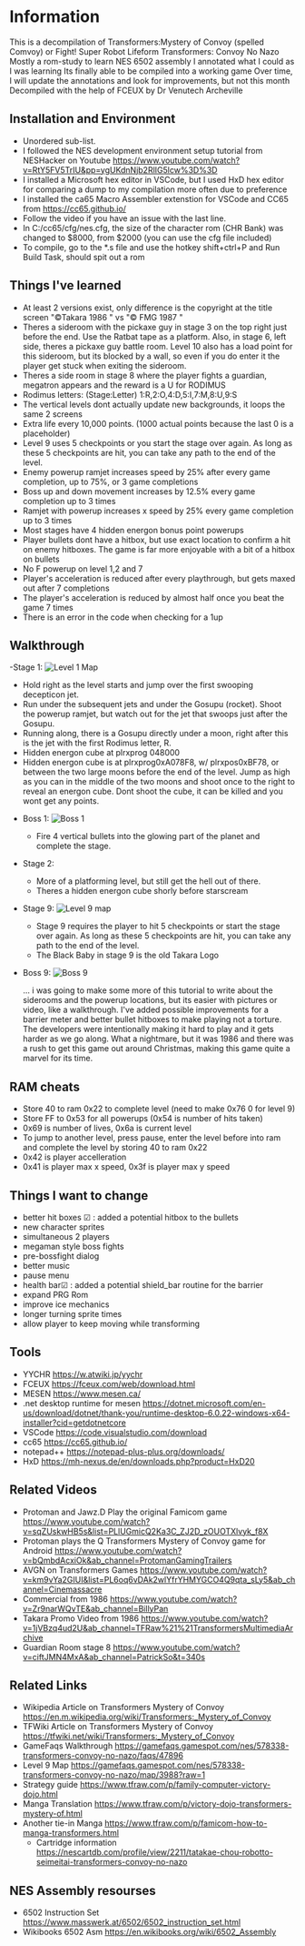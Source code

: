 #  Information
This is a decompilation of Transformers:Mystery of Convoy (spelled Comvoy) or Fight! Super Robot Lifeform Transformers: Convoy No Nazo
Mostly a rom-study to learn NES 6502 assembly
I annotated what I could as I was learning
Its finally able to be compiled into a working game
Over time, I will update the annotations and look for improvements, but not this month
Decompiled with the help of FCEUX by Dr Venutech Archeville

##   Installation and Environment
* Unordered sub-list. 
* I followed the NES development environment setup tutorial from NESHacker on Youtube https://www.youtube.com/watch?v=RtY5FV5TrIU&pp=ygUKdnNjb2RlIG5lcw%3D%3D
* I installed a Microsoft hex editor in VSCode, but I used HxD hex editor for comparing a dump to my compilation more often due to preference
* I installed the ca65 Macro Assembler extenstion for VSCode and CC65 from https://cc65.github.io/
* Follow the video if you have an issue with the last line.
* In C:/cc65/cfg/nes.cfg, the size of the character rom (CHR Bank) was changed to $8000, from $2000 (you can use the cfg file included)
* To compile, go to the *.s file and use the hotkey shift+ctrl+P and Run Build Task, should spit out a rom

##   Things I've learned
- At least 2 versions exist, only difference is the copyright at the title screen "©Takara 1986 " vs "© FMG 1987  "
- Theres a sideroom with the pickaxe guy in stage 3 on the top right just before the end. Use the Ratbat tape as a platform. Also, in stage 6, left side, theres a pickaxe guy battle room. Level 10 also has a load point for this sideroom, but its blocked by a wall, so even if you do enter it the player get stuck when exiting the sideroom.
- Theres a side room in stage 8 where the player fights a guardian, megatron appears and the reward is a U for RODIMUS
- Rodimus letters: (Stage:Letter) 1:R,2:O,4:D,5:I,7:M,8:U,9:S
- The vertical levels dont actually update new backgrounds, it loops the same 2 screens
- Extra life every 10,000 points. (1000 actual points because the last 0 is a placeholder)
- Level 9 uses 5 checkpoints or you start the stage over again. As long as these 5 checkpoints are hit, you can take any path to the end of the level.
- Enemy powerup ramjet increases speed by 25% after every game completion, up to 75%, or 3 game completions
- Boss up and down movement increases by 12.5% every game completion up to 3 times
- Ramjet with powerup increases x speed by 25% every game completion up to 3 times
- Most stages have 4 hidden energon bonus point powerups
- Player bullets dont have a hitbox, but use exact location to confirm a hit on enemy hitboxes. The game is far more enjoyable with a bit of a hitbox on bullets
- No F powerup on level 1,2 and 7
- Player's acceleration is reduced after every playthrough, but gets maxed out after 7 completions
- The player's acceleration is reduced by almost half once you beat the game 7 times
- There is an error in the code when checking for a 1up

##   Walkthrough
 -Stage 1: 
![Level 1 Map](https://github.com/Fixatron/TFRom-Recreation/blob/main/images/stages/st1.png)
  * Hold right as the level starts and jump over the first swooping decepticon jet. 
  * Run under the subsequent jets and under the Gosupu (rocket). Shoot the powerup ramjet, but watch out for the jet that swoops just after the Gosupu.
  * Running along, there is a Gosupu directly under a moon, right after this is the jet with the first Rodimus letter, R.
  * Hidden energon cube at plrxprog 048000
  * Hidden energon cube is at plrxprog0xA078F8, w/ plrxpos0xBF78, or between the two large moons before the end of the level. Jump as high as you can in the middle of the two moons and shoot once to the right to reveal an energon cube. Dont shoot the cube, it can be killed and you wont get any points.
- Boss 1:
![Boss 1](https://github.com/Fixatron/TFRom-Recreation/blob/main/images/stages/st1-boss.png)
  * Fire 4 vertical bullets into the glowing part of the planet and complete the stage.
- Stage 2:
  * More of a platforming level, but still get the hell out of there.
  * Theres a hidden energon cube shorly before starscream

- Stage 9:
![Level 9 map](https://github.com/Fixatron/TFRom-Recreation/blob/main/images/level9map.png)
  * Stage 9 requires the player to hit 5 checkpoints or start the stage over again. As long as these 5 checkpoints are hit, you can take any path to the end of the level.
  * The Black Baby in stage 9 is the old Takara Logo
- Boss 9:
![Boss 9](https://github.com/Fixatron/TFRom-Recreation/blob/main/images/stages/st9-boss.png)

   ... i was going to make some more of this tutorial to write about the siderooms and the powerup locations, but its easier with pictures or video, like a walkthrough. I've added possible improvements for a barrier meter and better bullet hitboxes to make playing not a torture. The developers were intentionally making it hard to play and it gets harder as we go along. What a nightmare, but it was 1986 and there was a rush to get this game out around Christmas, making this game quite a marvel for its time.

##   RAM cheats
- Store 40 to ram 0x22 to complete level (need to make 0x76 0 for level 9)
- Store FF to 0x53 for all powerups (0x54 is number of hits taken)
- 0x69 is number of lives, 0x6a is current level
- To jump to another level, press pause, enter the level before into ram and complete the level by storing 40 to ram 0x22
- 0x42 is player accelleration
- 0x41 is player max x speed, 0x3f is player max y speed

##   Things I want to change
- better hit boxes  ☑ : added a potential hitbox to the bullets
- new character sprites
- simultaneous 2 players
- megaman style boss fights
- pre-bossfight dialog
- better music
- pause menu
- health bar☑ : added a potential shield_bar routine for the barrier
- expand PRG Rom
- improve ice mechanics
- longer turning sprite times
- allow player to keep moving while transforming

##   Tools
- YYCHR  https://w.atwiki.jp/yychr
- FCEUX  https://fceux.com/web/download.html
- MESEN  https://www.mesen.ca/
- .net desktop runtime for mesen https://dotnet.microsoft.com/en-us/download/dotnet/thank-you/runtime-desktop-6.0.22-windows-x64-installer?cid=getdotnetcore
- VSCode https://code.visualstudio.com/download
- cc65   https://cc65.github.io/
- notepad++  https://notepad-plus-plus.org/downloads/
- HxD    https://mh-nexus.de/en/downloads.php?product=HxD20

##   Related Videos
* Protoman and Jawz.D Play the original Famicom game https://www.youtube.com/watch?v=sqZUskwHB5s&list=PLlUGmicQ2Ka3C_ZJ2D_zOUOTXlvyk_f8X
* Protoman plays the Q Transformers Mystery of Convoy game for Android https://www.youtube.com/watch?v=bQmbdAcxiOk&ab_channel=ProtomanGamingTrailers
* AVGN on Transformers Games https://www.youtube.com/watch?v=km9vYa2GIUI&list=PL6oq6vDAk2wlYfrYHMYGCO4Q9qta_sLy5&ab_channel=Cinemassacre
* Commercial from 1986 https://www.youtube.com/watch?v=Zr9narWQvTE&ab_channel=BillyPan
* Takara Promo Video from 1986 https://www.youtube.com/watch?v=1jVBzq4ud2U&ab_channel=TFRaw%21%21TransformersMultimediaArchive
* Guardian Room stage 8 https://www.youtube.com/watch?v=ciftJMN4MxA&ab_channel=PatrickSo&t=340s


##   Related Links
* Wikipedia Article on Transformers Mystery of Convoy https://en.m.wikipedia.org/wiki/Transformers:_Mystery_of_Convoy
* TFWiki Article on Transformers Mystery of Convoy https://tfwiki.net/wiki/Transformers:_Mystery_of_Convoy
* GameFaqs Walkthrough https://gamefaqs.gamespot.com/nes/578338-transformers-convoy-no-nazo/faqs/47896
* Level 9 Map     https://gamefaqs.gamespot.com/nes/578338-transformers-convoy-no-nazo/map/3988?raw=1
* Strategy guide https://www.tfraw.com/p/family-computer-victory-dojo.html
* Manga Translation https://www.tfraw.com/p/victory-dojo-transformers-mystery-of.html
* Another tie-in Manga https://www.tfraw.com/p/famicom-how-to-manga-transformers.html
  * Cartridge information https://nescartdb.com/profile/view/2211/tatakae-chou-robotto-seimeitai-transformers-convoy-no-nazo


##   NES Assembly resourses
* 6502 Instruction Set    https://www.masswerk.at/6502/6502_instruction_set.html
* Wikibooks 6502 Asm      https://en.wikibooks.org/wiki/6502_Assembly
